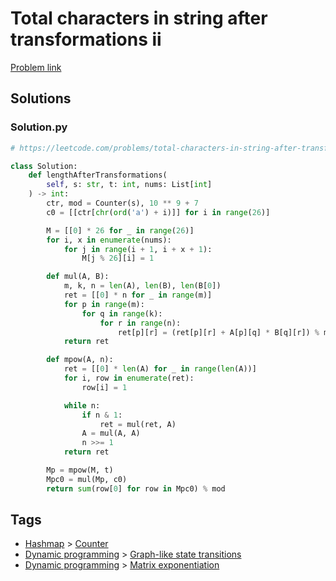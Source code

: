 # Total characters in string after transformations ii

[Problem link](https://leetcode.com/problems/total-characters-in-string-after-transformations-ii/)

## Solutions


### Solution.py
```py
# https://leetcode.com/problems/total-characters-in-string-after-transformations-ii/

class Solution:
    def lengthAfterTransformations(
        self, s: str, t: int, nums: List[int]
    ) -> int:
        ctr, mod = Counter(s), 10 ** 9 + 7
        c0 = [[ctr[chr(ord('a') + i)]] for i in range(26)]

        M = [[0] * 26 for _ in range(26)]
        for i, x in enumerate(nums):
            for j in range(i + 1, i + x + 1):
                M[j % 26][i] = 1

        def mul(A, B):
            m, k, n = len(A), len(B), len(B[0])
            ret = [[0] * n for _ in range(m)]
            for p in range(m):
                for q in range(k):
                    for r in range(n):
                        ret[p][r] = (ret[p][r] + A[p][q] * B[q][r]) % mod
            return ret

        def mpow(A, n):
            ret = [[0] * len(A) for _ in range(len(A))]
            for i, row in enumerate(ret):
                row[i] = 1

            while n:
                if n & 1:
                    ret = mul(ret, A)
                A = mul(A, A)
                n >>= 1
            return ret

        Mp = mpow(M, t)
        Mpc0 = mul(Mp, c0)
        return sum(row[0] for row in Mpc0) % mod
```
## Tags

* [Hashmap](/Collections/hashmap.md#hashmap) > [Counter](/Collections/hashmap.md#counter)
* [Dynamic programming](/Collections/dynamic-programming.md#dynamic-programming) > [Graph-like state transitions](/Collections/dynamic-programming.md#graph-like-state-transitions)
* [Dynamic programming](/Collections/dynamic-programming.md#dynamic-programming) > [Matrix exponentiation](/Collections/dynamic-programming.md#matrix-exponentiation)

